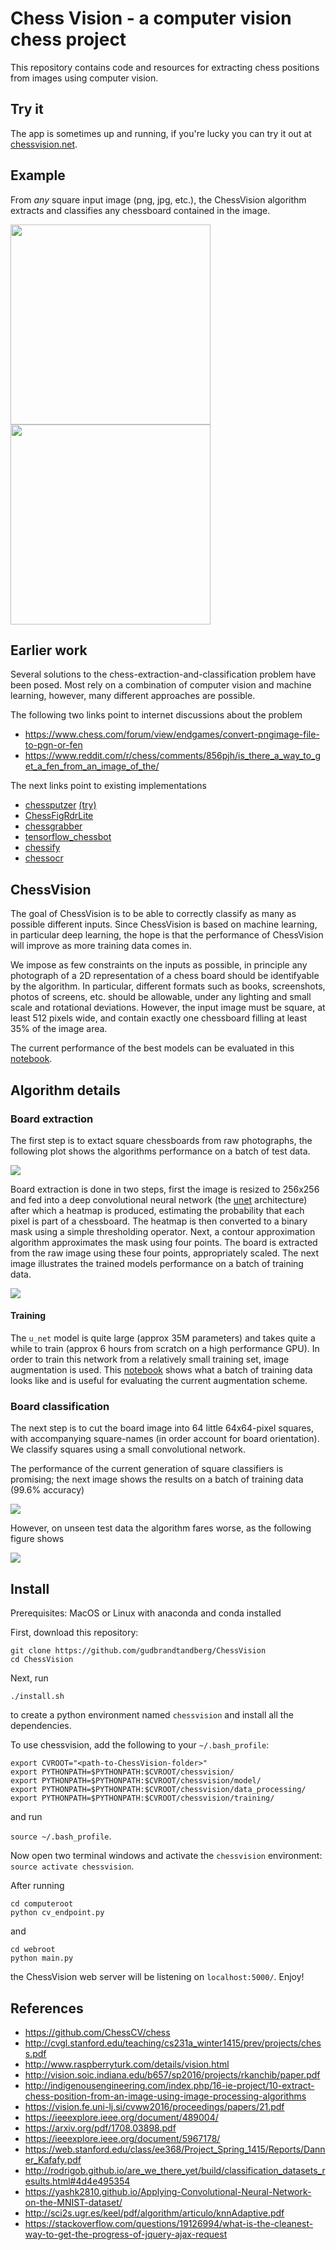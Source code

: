 # Chess Vision - a computer vision chess project

This repository contains code and resources for extracting chess positions from images using computer vision.

## Try it

The app is sometimes up and running, if you're lucky you can try it out at
[chessvision.net](http://chessvision.net).

## Example

From *any* square input image (png, jpg, etc.), the ChessVision algorithm extracts and classifies any chessboard contained in the image.

<p float="left">
    <img src="./img/example_raw.JPG" width="320"/>
    <img src="./img/example2.png" width="320"/>
</p>

## Earlier work

Several solutions to the chess-extraction-and-classification problem have been posed. Most rely on a combination of computer vision and machine learning, however, many different approaches are possible.

The following two links point to internet discussions about the problem

+ https://www.chess.com/forum/view/endgames/convert-pngimage-file-to-pgn-or-fen
+ https://www.reddit.com/r/chess/comments/856pjh/is_there_a_way_to_get_a_fen_from_an_image_of_the/

The next links point to existing implementations

+ [chessputzer](https://github.com/metterklume/chessputzer) [(try)](https://www.ocf.berkeley.edu/~abhishek/putz/run.fcgi/upload)
+ [ChessFigRdrLite](http://www.kgrothapps.com/)
+ [chessgrabber](http://www.chessgrabber.nicolaas.net/)
+ [tensorflow_chessbot](https://github.com/Elucidation/tensorflow_chessbot)
+ [chessify](https://chessify.me/)
+ [chessocr](https://github.com/npcardoso/chessocr)

## ChessVision

The goal of ChessVision is to be able to correctly classify as many as possible different inputs. Since ChessVision is based on machine learning, in particular deep learning, the hope is that the performance of ChessVision will improve as more training data comes in.

We impose as few constraints on the inputs as possible, in principle any photograph of a 2D representation of a chess board should be identifyable by the algorithm. In particular, different formats such as books, screenshots, photos of screens, etc. should be allowable, under any lighting and small scale and rotational deviations. However, the input image must be square, at least 512 pixels wide, and contain exactly one chessboard filling at least 35% of the image area.

The current performance of the best models can be evaluated in this [notebook](./chessvision/notebooks/Performance&#32;Report.ipynb).

## Algorithm details

### Board extraction

The first step is to extact square chessboards from raw photographs, the following plot shows the algorithms performance on a batch of test data. 

<img src="./img/test_extraction.png" />

Board extraction is done in two steps, first the image is resized to 256x256 and fed into a deep convolutional neural network (the [unet](https://github.com/zhixuhao/unet) architecture) after which a heatmap is produced, estimating the probability that each pixel is part of a chessboard. The heatmap is then converted to a binary mask using a simple thresholding operator. Next, a contour approximation algorithm approximates the mask using four points. The board is extracted from the raw image using these four points, appropriately scaled. The next image illustrates the trained models performance on a batch of training data. 

<img src="./img/training_extraction.png" />

#### Training

The `u_net` model is quite large (approx 35M parameters) and takes quite a while to train (approx 6 hours from scratch on a high performance GPU). In order to train this network from a relatively small training set, image augmentation is used. This [notebook](./chessvision/notebooks/View&#32;Board&#32;Extraction&#32;Training&#32;Data.ipynb) shows what a batch of training data looks like and is useful for evaluating the current augmentation scheme.  

### Board classification

The next step is to cut the board image into 64 little 64x64-pixel squares, with accompanying square-names (in order account for board orientation). We classify squares using a small convolutional network.

The performance of the current generation of square classifiers is promising; the next image shows the results on a batch of training data (99.6% accuracy)

<img src="./img/training_classification1.png" />

However, on unseen test data the algorithm fares worse, as the following figure shows

<img src="./img/test_classification.png" />

## Install

Prerequisites: MacOS or Linux with anaconda and conda installed

First, download this repository:

```
git clone https://github.com/gudbrandtandberg/ChessVision
cd ChessVision
```

Next, run

`./install.sh`

to create a python environment named `chessvision` and install all the dependencies.

To use chessvision, add the following to your `~/.bash_profile`:

```
export CVROOT="<path-to-ChessVision-folder>"
export PYTHONPATH=$PYTHONPATH:$CVROOT/chessvision/
export PYTHONPATH=$PYTHONPATH:$CVROOT/chessvision/model/
export PYTHONPATH=$PYTHONPATH:$CVROOT/chessvision/data_processing/
export PYTHONPATH=$PYTHONPATH:$CVROOT/chessvision/training/
```

and run 

`source ~/.bash_profile`.

Now open two terminal windows and activate the `chessvision` environment: `source activate chessvision`.

After running 

``` 
cd computeroot
python cv_endpoint.py
````

and 

```
cd webroot
python main.py
```

the ChessVision web server will be listening on `localhost:5000/`. Enjoy!

## References

+ https://github.com/ChessCV/chess
+ http://cvgl.stanford.edu/teaching/cs231a_winter1415/prev/projects/chess.pdf
+ http://www.raspberryturk.com/details/vision.html
+ http://vision.soic.indiana.edu/b657/sp2016/projects/rkanchib/paper.pdf
+ http://indigenousengineering.com/index.php/16-ie-project/10-extract-chess-position-from-an-image-using-image-processing-algorithms
+ https://vision.fe.uni-lj.si/cvww2016/proceedings/papers/21.pdf
+ https://ieeexplore.ieee.org/document/489004/
+ https://arxiv.org/pdf/1708.03898.pdf
+ https://ieeexplore.ieee.org/document/5967178/
+ https://web.stanford.edu/class/ee368/Project_Spring_1415/Reports/Danner_Kafafy.pdf
+ http://rodrigob.github.io/are_we_there_yet/build/classification_datasets_results.html#4d4e495354
+ https://yashk2810.github.io/Applying-Convolutional-Neural-Network-on-the-MNIST-dataset/
+ http://sci2s.ugr.es/keel/pdf/algorithm/articulo/knnAdaptive.pdf
+ https://stackoverflow.com/questions/19126994/what-is-the-cleanest-way-to-get-the-progress-of-jquery-ajax-request
